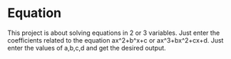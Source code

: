 # Equation
This project is about solving equations in 2 or 3 variables. Just enter the coefficients related to the equation ax^2+b^x+c or ax^3+bx^2+cx+d.
Just enter the values of a,b,c,d and get the desired output.
